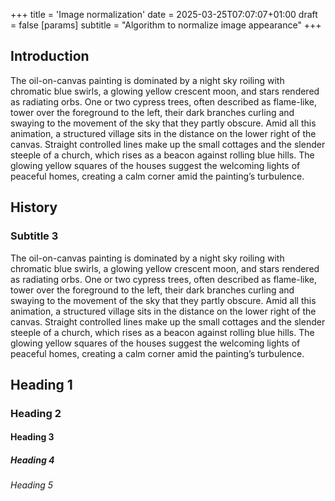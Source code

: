 +++
title = 'Image normalization'
date = 2025-03-25T07:07:07+01:00
draft = false
[params]
    subtitle = "Algorithm to normalize image appearance"
+++

## Introduction

The oil-on-canvas painting is dominated by a night sky roiling with chromatic blue swirls, a glowing yellow crescent moon, and stars rendered as radiating orbs. One or two cypress trees, often described as flame-like, tower over the foreground to the left, their dark branches curling and swaying to the movement of the sky that they partly obscure. Amid all this animation, a structured village sits in the distance on the lower right of the canvas. Straight controlled lines make up the small cottages and the slender steeple of a church, which rises as a beacon against rolling blue hills. The glowing yellow squares of the houses suggest the welcoming lights of peaceful homes, creating a calm corner amid the painting’s turbulence.

## History

### Subtitle 3

The oil-on-canvas painting is dominated by a night sky roiling with chromatic blue swirls, a glowing yellow crescent moon, and stars rendered as radiating orbs. One or two cypress trees, often described as flame-like, tower over the foreground to the left, their dark branches curling and swaying to the movement of the sky that they partly obscure. Amid all this animation, a structured village sits in the distance on the lower right of the canvas. Straight controlled lines make up the small cottages and the slender steeple of a church, which rises as a beacon against rolling blue hills. The glowing yellow squares of the houses suggest the welcoming lights of peaceful homes, creating a calm corner amid the painting’s turbulence.

## Heading 1
### Heading 2
#### Heading 3
##### Heading 4
###### Heading 5

